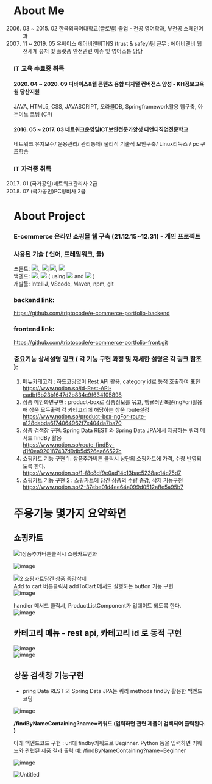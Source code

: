 # About Me
 2006. 03 ~ 2015. 02 한국외국어대학교(글로벌)  졸업 - 전공 영어학과, 부전공 스페인어과
 2017. 11 ~ 2019. 05 유베이스 에어비앤비TNS (trust & safey)팀 근무
                 : 에어비앤비 웹 전세계 유저 및 플랫폼 안전관련 이슈 및 영어소통 담당       
### IT 교육 수료증 취득  
#### 2020. 04 ~ 2020. 09 디바이스&웹 콘텐츠 융합 디지털 컨버전스 양성 - KH정보교육원 당산지원  
 JAVA, HTML5, CSS, JAVASCRIPT, 오라클DB,  Springframework활용 웹구축, 아두이노 코딩 (C#)                      
####  2016. 05 ~ 2017. 03 네트워크운영및ICT보안전문가양성 디앤디직업전문학교                                      
 네트워크 유지보수/ 운용관리/ 관리통제/ 물리적 기술적 보안구축/ Linux리눅스 / pc 구조학습
### IT 자격증 취득
2017. 01 (국가공인)네트워크관리사 2급
2016. 07 (국가공인)PC정비사       2급 

# About Project
### E-commerce 온라인 쇼핑몰 웹 구축  (21.12.15~12.31)  - 개인 프로젝트   
### 사용된 기술 ( 언어, 프레임워크, 툴)  
프론트: <img src="https://img.shields.io/badge/Angular-DD0031?style=for-the-badge&logo=Angular&logoColor=yellow">,, <img src="https://img.shields.io/badge/javascript-F7DF1E?style=for-the-badge&logo=javascript&logoColor=yellow">,<img src="https://img.shields.io/badge/css-006600?style=for-the-badge&logo=css&logoColor=black">, <img src="https://img.shields.io/badge/html5-000000?style=for-the-badge&logo=html5&logoColor=black">    
백엔드: <img src="https://img.shields.io/badge/JAVA-007396?style=for-the-badge&logo=JAVA&logoColor=black">, <img src="https://img.shields.io/badge/SpringBoot-6DB33F?style=for-the-badge&logo=SpringBoot&logoColor=black"> ( using <img src="https://img.shields.io/badge/RESTapis-CC2927?style=for-the-badge&logo=RESTapis&logoColor=red"> and <img src="https://img.shields.io/badge/MySQL-CC2927?style=for-the-badge&logo=MySQL&logoColor=red"> )  
개발툴: IntelliJ, VScode, Maven, npm, git

### backend link: 
https://github.com/triptocode/e-commerce-portfolio-backend
### frontend link: 
https://github.com/triptocode/e-commerce-portfolio-front.git


### 중요기능 상세설명 링크 ( 각 기능 구현 과정 및 자세한 설명은 각 링크 참조 ): 
1. 메뉴카테고리 :  하드코딩없이 Rest API 활용, category id로 동적 호출하여 표현  
https://www.notion.so/id-Rest-API-cadbf5b23b1647d2b834c9f634105898  
2. 상품 메인화면구현 : product-box로 상품정보를 묶고, 앵귤러반복문(ngFor)활용해 상품 모두출력
   각 카테고리에 해당하는 상품 route설정  
https://www.notion.so/product-box-ngFor-route-a128dabda6174064962f7e404da7ba70  
3. 상품 검색창 구현: Spring Data REST 와 Spring Data JPA에서 제공하는 쿼리 메서드 findBy 활용   
https://www.notion.so/route-findBy-d1f0ea920187437d9db5d526ea66527c  
4. 쇼핑카트 기능 구현 1 :  상품추가버튼 클릭시 상단의 쇼핑카트에 가격, 수량 반영되도록 한다.   
https://www.notion.so/1-f8c8df9e0ad14c13bac5238ac14c75d7  
5. 쇼핑카트 기능 구현 2 :  쇼핑카트에 담긴 상품의 수량 증감, 삭제 기능구현   
https://www.notion.so/2-37ebe01d4ee64a099d0512affe5a95b7    



# 주용기능 몇가지 요약화면 

## 쇼핑카트 
  
  ![1상품추가버튼클릭시 쇼핑카트변화](https://user-images.githubusercontent.com/84559988/148550331-89292e34-9670-4114-883d-00cd06d986db.gif)
  
  ![image](https://user-images.githubusercontent.com/84559988/148550285-6f2ec58a-f4f5-462c-a52c-bab8b0b7d17f.png)

  ![2 쇼핑카트담긴 상품 증감삭제](https://user-images.githubusercontent.com/84559988/148549226-5226eae7-c9c9-4c44-98cf-7d23324d7373.gif)  
   Add to cart 버튼클릭시 addToCart 메서드 실행하는 button 기능 구현  
   ![image](https://user-images.githubusercontent.com/84559988/148550116-1f06942c-f1c1-4c7b-9b96-5aa09dc92db4.png)

   handler 메서드 클릭시, ProductListComponent가 업데이트 되도록 한다.   
   ![image](https://user-images.githubusercontent.com/84559988/148550170-f3a6d830-fef0-466a-bc8a-afdc6dec6641.png)

 
## 카테고리 메뉴  - rest api, 카테고리 id 로 동적 구현 
![image](https://user-images.githubusercontent.com/84559988/148550497-54755c59-fb84-4cba-8398-dcb21c63babd.png)  
![image](https://user-images.githubusercontent.com/84559988/148550553-f0410bd9-30d9-4768-add7-96282d5113a0.png)


## 상품 검색창 기능구현   
- pring Data REST 와 Spring Data JPA는 쿼리 methods findBy 활용한 백엔드 코딩

![image](https://user-images.githubusercontent.com/84559988/148551273-a46882c1-cfac-4517-a403-639788d67dbf.png)


**/findByNameContaining?name=키워드  (입력하면 관련 제품이 검색되어 출력된다. )**

아래 백엔드코드 구현 : url에 findby키워드로 Beginner. Python 등을 입력하면 키워드와 관련된 제품 결과 출력
예:  /findByNameContaining?name=Beginner

![image](https://user-images.githubusercontent.com/84559988/148551539-5b92a3c0-e0ba-4eae-b1e3-05c2948c82ac.png)

![Untitled](https://s3-us-west-2.amazonaws.com/secure.notion-static.com/99407519-750a-4edb-a2c3-a5cd1cf38e40/Untitled.png)




